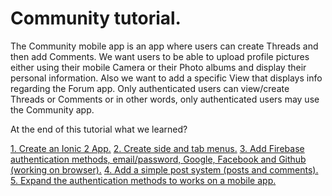 # Community tutorial.

The Community mobile app is an app where users can create Threads and then add Comments. We want users to be able to upload profile pictures either using their mobile Camera or their Photo albums and display their personal information. Also we want to add a specific View that displays info regarding the Forum app.
Only authenticated users can view/create Threads or Comments or in other words, only authenticated users may use the Community app.

At the end of this tutorial what we learned?

[1. Create an Ionic 2 App.](/docs/01-create-project.md)
[2. Create side and tab menus.](02-side-menu.md)
[3. Add Firebase authentication methods, email/password, Google, Facebook and Github (working on browser).](03-firebase-authentication.md)
[4. Add a simple post system (posts and comments).](04-posts-system.md)
[5. Expand the authentication methods to works on a mobile app.](05-expand-authentication.md)